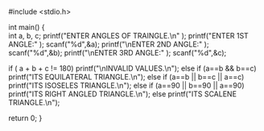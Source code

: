#include <stdio.h>

int main() 
{  
  int a, b, c;
  printf("ENTER ANGLES OF TRAINGLE.\n" );
  printf("ENTER 1ST ANGLE:" );
  scanf("%d",&a);
  printf("\nENTER 2ND ANGLE:" );
  scanf("%d",&b);
  printf("\nENTER 3RD ANGLE:" );
  scanf("%d",&c);

  if ( a + b + c != 180)
    printf("\nINVALID VALUES.\n");
  else if (a==b && b==c)
    printf("ITS EQUILATERAL TRIANGLE.\n");
  else if (a==b || b==c || a==c)
    printf("ITS ISOSELES TRIANGLE.\n");
  else if (a==90 || b==90 || a==90)
    printf("ITS RIGHT ANGLED TRIANGLE.\n");
  else
    printf("ITS SCALENE TRIANGLE.\n");


return 0;
}
